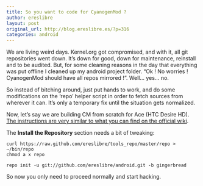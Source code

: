 ```yaml
---
title: So you want to code for CyanogenMod ?
author: ereslibre
layout: post
original_url: http://blog.ereslibre.es/?p=316
categories: android
---
```

We are living weird days. Kernel.org got compromised, and with it, all git repositories went down. It’s down for good, down for maintenance, reinstall and to be audited. But, for some cleaning reasons in the day that everything was put offline I cleaned up my android project folder. “Ok ! No worries ! CyanogenMod should have all repos mirrored !”. Well… yes… no.

So instead of bitching around, just put hands to work, and do some modifications on the ‘repo’ helper script in order to fetch sources from wherever it can. It’s only a temporary fix until the situation gets normalized.

Now, let’s say we are building CM from scratch for Ace (HTC Desire HD). [The instructions are very similar to what you can find on the official wiki][1].

 [1]: http://wiki.cyanogenmod.com/wiki/HTC_Ace:_Compile_CyanogenMod_(Linux)

The **Install the Repository** section needs a bit of tweaking:

    curl https://raw.github.com/ereslibre/tools_repo/master/repo > ~/bin/repo
    chmod a x repo

    repo init -u git://github.com/ereslibre/android.git -b gingerbread

So now you only need to proceed normally and start hacking.
